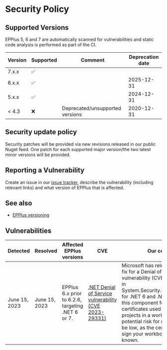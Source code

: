 # Security Policy

## Supported Versions

EPPlus 5, 6 and 7 are automatically scanned for vulnerabilities and static code analysis is performed as part of the CI. 

| Version | Supported          | Comment            | Deprecation date |
| ------- | ------------------ | ------------------ |----|
| 7.x.x   | :white_check_mark: |                    ||
| 6.x.x   | :white_check_mark: |                    |2025-12-31|
| 5.x.x   | :white_check_mark: |                    |2024-12-31|
| < 4.3   | :x:                |Deprecated/unsupported versions|2020-12-31|

## Security update policy
Security patches will be provided via new revisions released in our public Nuget feed. One patch for each supported major version/the two latest minor versions will be provided.

## Reporting a Vulnerability

Create an issue in our [issue tracker](https://github.com/EPPlusSoftware/EPPlus/issues), describe the vulnerability (including relevant links) and what version of EPPlus that is affected.

## See also
- [EPPlus versioning](https://github.com/EPPlusSoftware/EPPlus/wiki/Releases-versioning)

## Vulnerabilities
|Detected|Resolved|Affected EPPlus versions|CVE|Our comment|Resolution|
|--------|--------| ----------------------|---|----------|----------|
|June 15, 2023|June 15, 2023|EPPlus 6.x prior to 6.2.6, targeting .NET 6 or 7.|[.NET Denial of Service vulnerability (CVE 2023-29331)](https://github.com/advisories/GHSA-555c-2p6r-68mm)|Microsoft has released a security fix for a Denial of Service vulnerability (CVE-2023-29331) in System.Security.Cryptography.Pkcs for .NET 6 and .NET 7. EPPlus uses this component for x509 certificates used when signing VBA projects in a workbook. The potential risk for most users should be low, as the certificates used to sign your workbooks are usually known.|Upgrade to EPPlus 6.2.6 or higher|
